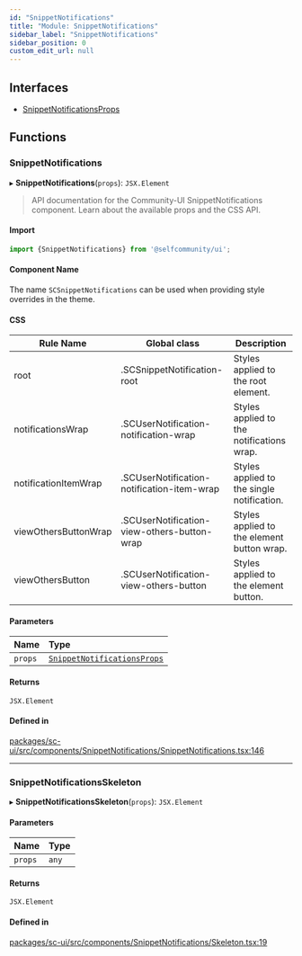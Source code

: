 ```yaml
---
id: "SnippetNotifications"
title: "Module: SnippetNotifications"
sidebar_label: "SnippetNotifications"
sidebar_position: 0
custom_edit_url: null
---
```


## Interfaces

- [SnippetNotificationsProps](../interfaces/SnippetNotifications.SnippetNotificationsProps)

## Functions

### SnippetNotifications

▸ **SnippetNotifications**(`props`): `JSX.Element`

> API documentation for the Community-UI SnippetNotifications component. Learn about the available props and the CSS API.

#### Import

```jsx
import {SnippetNotifications} from '@selfcommunity/ui';
```

#### Component Name

The name `SCSnippetNotifications` can be used when providing style overrides in the theme.

#### CSS

|Rule Name|Global class|Description|
|---|---|---|
|root|.SCSnippetNotification-root|Styles applied to the root element.|
|notificationsWrap|.SCUserNotification-notification-wrap|Styles applied to the notifications wrap.|
|notificationItemWrap|.SCUserNotification-notification-item-wrap|Styles applied to the single notification.|
|viewOthersButtonWrap|.SCUserNotification-view-others-button-wrap|Styles applied to the element button wrap.|
|viewOthersButton|.SCUserNotification-view-others-button|Styles applied to the element button.|

#### Parameters

| Name | Type |
| :------ | :------ |
| `props` | [`SnippetNotificationsProps`](../interfaces/SnippetNotifications.SnippetNotificationsProps) |

#### Returns

`JSX.Element`

#### Defined in

[packages/sc-ui/src/components/SnippetNotifications/SnippetNotifications.tsx:146](https://github.com/selfcommunity/community-ui/blob/80e4c04/packages/sc-ui/src/components/SnippetNotifications/SnippetNotifications.tsx#L146)

___

### SnippetNotificationsSkeleton

▸ **SnippetNotificationsSkeleton**(`props`): `JSX.Element`

#### Parameters

| Name | Type |
| :------ | :------ |
| `props` | `any` |

#### Returns

`JSX.Element`

#### Defined in

[packages/sc-ui/src/components/SnippetNotifications/Skeleton.tsx:19](https://github.com/selfcommunity/community-ui/blob/80e4c04/packages/sc-ui/src/components/SnippetNotifications/Skeleton.tsx#L19)
